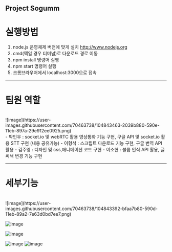 ## Project Sogumm

# 실행방법
1. node.js 운영체제 버전에 맞게 설치 http://www.nodejs.org
2. cmd(맥일 경우 터미널)로 다운로드 경로 이동 
3. npm install 명령어 실행
4. npm start 명령어 실행
5. 크롬브라우저에서 localhost:3000으로 접속

---

# 팀원 역할
<br>
![image](https://user-images.githubusercontent.com/70463738/104843463-2039b880-590e-11eb-897a-29e912ee0925.png)
<br>
- 박인우 : socket.io 및 webRTC 활용 영상통화 기능 구현, 구글 API 및 socket.io 활용 STT 구현 (내용 공유가능)
- 이형석 : 스크립트 다운로드 기능 구현, 구글 번역 API 활용
- 김주영 : 디자인 및 css,애니메이션 코드 구현
- 이소현 : 볼륨 인식 API 활용, 글씨색 변경 기능 구현

---

# 세부기능
<br>
![image](https://user-images.githubusercontent.com/70463738/104843392-bfaa7b80-590d-11eb-89a2-7e63d0bd7ee7.png)

![image](https://user-images.githubusercontent.com/70463738/104843406-d6e96900-590d-11eb-95e5-2b9785d7b98f.png)


![image](https://user-images.githubusercontent.com/70463738/104843414-dea90d80-590d-11eb-9e6e-9ba82b7c3736.png)

![image](https://user-images.githubusercontent.com/70463738/104843428-f2547400-590d-11eb-8f0f-de540bcc9deb.png)
![image](https://user-images.githubusercontent.com/70463738/104843446-05674400-590e-11eb-86fe-067d060c0786.png)
